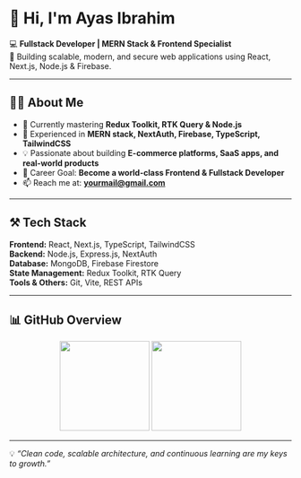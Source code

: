 # 👋 Hi, I'm Ayas Ibrahim  

💻 **Fullstack Developer | MERN Stack & Frontend Specialist**  
🔹 Building scalable, modern, and secure web applications using React, Next.js, Node.js & Firebase.

---

## 🧑‍💻 About Me
- 🌱 Currently mastering **Redux Toolkit, RTK Query & Node.js**  
- 🔭 Experienced in **MERN stack, NextAuth, Firebase, TypeScript, TailwindCSS**  
- 💡 Passionate about building **E-commerce platforms, SaaS apps, and real-world products**  
- 🎯 Career Goal: **Become a world-class Frontend & Fullstack Developer**  
- 📫 Reach me at: **[yourmail@gmail.com](mailto:aayasabraham@gmail.com)**  

---

## ⚒️ Tech Stack
**Frontend:** React, Next.js, TypeScript, TailwindCSS  
**Backend:** Node.js, Express.js, NextAuth  
**Database:** MongoDB, Firebase Firestore  
**State Management:** Redux Toolkit, RTK Query  
**Tools & Others:** Git, Vite, REST APIs  

---

## 📊 GitHub Overview
<p align="center">
  <img src="https://github-readme-stats.vercel.app/api?username=aayasIbrahim&show_icons=true&theme=github_dark&hide_border=true" height="160"/>
  <img src="https://github-readme-stats.vercel.app/api/top-langs/?username=aayasIbrahim&layout=compact&theme=github_dark&hide_border=true" height="160"/>
</p>

---


💡 *“Clean code, scalable architecture, and continuous learning are my keys to growth.”*
